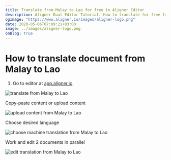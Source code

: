 ```yaml
---
title: Translate from Malay to Lao for free in Aligner Editor
description: Aligner Dual Editor Tutorial. How to translate for free from Malay to Lao. Aligner is multilingual document management platform. 
ogImage: "https://www.aligner.io/images/aligner-logo.png"
date: 2020-05-06T07:09:21+03:00
image: ../images/aligner-logo.png
onBlog: true
---
```


# How to translate document from Malay to Lao

1. Go to editor at [app.aligner.io](https://app.aligner.io "Aligner App web page")

![translate from Malay to Lao](../aligner-blank-editor.png "translate from Malay to Lao")

Copy-paste content or upload content

![upload content from Malay to Lao](../aligner-uploaded-document.png "upload content from Malay to Lao")

Choose desired language

![choose machine translation from Malay to Lao](../aligner-language-dropdown.png "choose machine translation from Malay to Lao")

Work and edit 2 documents in parallel

![edit translation from Malay to Lao](../aligner-double-sitded-editor.png "edit translation from Malay to Lao")


